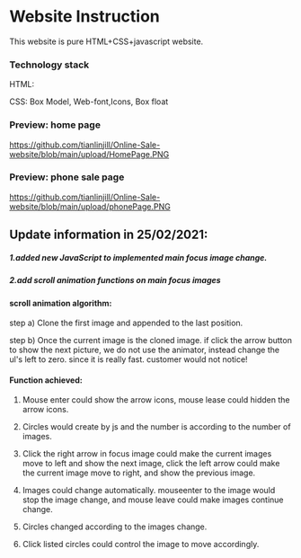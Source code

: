 # Website Instruction

This website is pure HTML+CSS+javascript website. 

### Technology stack

HTML: 

CSS: Box Model, Web-font,Icons, Box float





### Preview: home page

https://github.com/tianlinjill/Online-Sale-website/blob/main/upload/HomePage.PNG

### Preview: phone sale page 

https://github.com/tianlinjill/Online-Sale-website/blob/main/upload/phonePage.PNG

## Update information in 25/02/2021:

##### 1.added new JavaScript to implemented main focus image change.

##### 2.add scroll animation functions on main focus images

#### scroll animation algorithm: 

step a) Clone the first image and appended to the last position.

step b) Once the current image is the cloned image. if click the arrow button to show the next picture, we do not use the animator, instead change the ul's left to zero. since it is really fast. customer would not notice!



#### Function achieved:

1) Mouse enter could show the arrow icons, mouse lease could hidden the arrow icons.

2) Circles would create by js and the number is according to the number of images.

3) Click the right arrow in focus image could make the current images move to left and show the next image, click the left arrow could make the current image move to right, and show the previous image.

4) Images could  change automatically. mouseenter to the image would stop the image change, and mouse leave could make images continue change.

5) Circles changed according to the images change.

6) Click listed circles could control the image to move accordingly.

